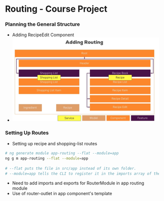 # Routing - Course Project

### Planning the General Structure

* Adding RecipeEdit Component
* ![Routing](src/assets/routing.png)

### Setting Up Routes

* Setting up recipe and shopping-list routes
```sh
# ng generate module app-routing --flat --module=app
ng g m app-routing --flat --module=app

# --flat puts the file in src/app instead of its own folder.
# --module=app tells the CLI to register it in the imports array of the AppModule
```
* Need to add imports and exports for RouterModule in app routing module
* Use of router-outlet in app component's template